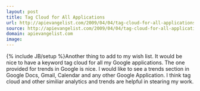 ```yaml
---
layout: post
title: Tag Cloud for All Applications
url: http://apievangelist.com/2009/04/04/tag-cloud-for-all-applications/
source: http://apievangelist.com/2009/04/04/tag-cloud-for-all-applications/
domain: apievangelist.com
image: 
---
```

{% include JB/setup %}Another thing to add to my wish list.
It would be nice to have a keyword tag cloud for all my Google applications. The one provided for trends in Google is nice.
I would like to see a trends section in Google Docs, Gmail, Calendar and any other Google Application.
I think tag cloud and other similiar analytics and trends are helpful in stearing my work.